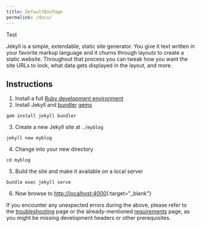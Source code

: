 ```yaml
---
title: DefaultDocPage
permalink: /docs/
---
```


Test

Jekyll is a simple, extendable, static site generator. You give it text written
in your favorite markup language and it churns through layouts to create a
static website. Throughout that process you can tweak how you want the site URLs
to look, what data gets displayed in the layout, and more.

## Instructions

1. Install a full [Ruby development environment](/docs/installation/)
2. Install Jekyll and [bundler](/docs/ruby-101/#bundler) [gems](/docs/ruby-101/#gems)
```
gem install jekyll bundler
```
3. Create a new Jekyll site at `./myblog`
```
jekyll new myblog
```
4. Change into your new directory
```
cd myblog
```
5. Build the site and make it available on a local server
```
bundle exec jekyll serve
```
6. Now browse to [http://localhost:4000](http://localhost:4000){:target="_blank"}

If you encounter any unexpected errors during the above, please refer to the
[troubleshooting](/docs/troubleshooting/#configuration-problems) page or the
already-mentioned [requirements](/docs/installation/#requirements) page, as
you might be missing development headers or other prerequisites.
